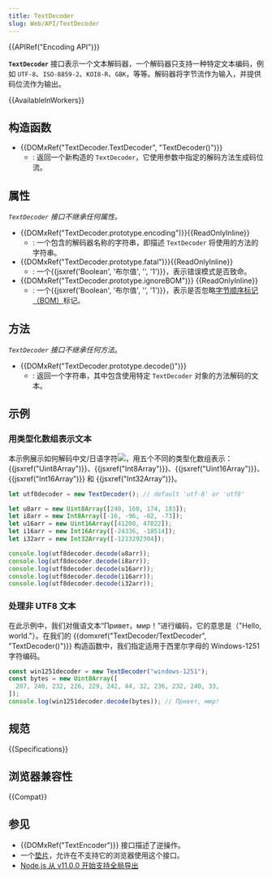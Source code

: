```yaml
---
title: TextDecoder
slug: Web/API/TextDecoder
---
```


{{APIRef("Encoding API")}}

**`TextDecoder`** 接口表示一个文本解码器，一个解码器只支持一种特定文本编码，例如 `UTF-8`、`ISO-8859-2`、`KOI8-R`、`GBK`，等等。解码器将字节流作为输入，并提供码位流作为输出。

{{AvailableInWorkers}}

## 构造函数

- {{DOMxRef("TextDecoder.TextDecoder", "TextDecoder()")}}
  - : 返回一个新构造的 `TextDecoder`，它使用参数中指定的解码方法生成码位流。

## 属性

_`TextDecoder` 接口不继承任何属性。_

- {{DOMxRef("TextDecoder.prototype.encoding")}}{{ReadOnlyInline}}
  - : 一个包含的解码器名称的字符串，即描述 `TextDecoder` 将使用的方法的字符串。
- {{DOMxRef("TextDecoder.prototype.fatal")}}{{ReadOnlyInline}}
  - : 一个{{jsxref('Boolean', '布尔值', '', '1')}}，表示错误模式是否致命。
- {{DOMxRef("TextDecoder.prototype.ignoreBOM")}} {{ReadOnlyInline}}
  - : 一个{{jsxref('Boolean', '布尔值', '', '1')}}，表示是否忽略[字节顺序标记（BOM）](https://www.w3.org/International/questions/qa-byte-order-mark)标记。

## 方法

_`TextDecoder` 接口不继承任何方法_。

- {{DOMxRef("TextDecoder.prototype.decode()")}}
  - : 返回一个字符串，其中包含使用特定 `TextDecoder` 对象的方法解码的文本。

## 示例

### 用类型化数组表示文本

本示例展示如何解码中文/日语字符![](2019-05-21_191907.png)，用五个不同的类型化数组表示：{{jsxref("Uint8Array")}}、{{jsxref("Int8Array")}}、{{jsxref("Uint16Array")}}、{{jsxref("Int16Array")}} 和 {{jsxref("Int32Array")}}。

```js
let utf8decoder = new TextDecoder(); // default 'utf-8' or 'utf8'

let u8arr = new Uint8Array([240, 160, 174, 183]);
let i8arr = new Int8Array([-16, -96, -82, -73]);
let u16arr = new Uint16Array([41200, 47022]);
let i16arr = new Int16Array([-24336, -18514]);
let i32arr = new Int32Array([-1213292304]);

console.log(utf8decoder.decode(u8arr));
console.log(utf8decoder.decode(i8arr));
console.log(utf8decoder.decode(u16arr));
console.log(utf8decoder.decode(i16arr));
console.log(utf8decoder.decode(i32arr));
```

### 处理非 UTF8 文本

在此示例中，我们对俄语文本“Привет，мир！”进行编码，它的意思是（"Hello, world."）。在我们的 {{domxref("TextDecoder/TextDecoder", "TextDecoder()")}} 构造函数中，我们指定适用于西里尔字母的 Windows-1251 字符编码。

```js
const win1251decoder = new TextDecoder("windows-1251");
const bytes = new Uint8Array([
  207, 240, 232, 226, 229, 242, 44, 32, 236, 232, 240, 33,
]);
console.log(win1251decoder.decode(bytes)); // Привет, мир!
```

## 规范

{{Specifications}}

## 浏览器兼容性

{{Compat}}

## 参见

- {{DOMxRef("TextEncoder")}} 接口描述了逆操作。
- 一个[垫片](http://code.google.com/p/stringencoding/)，允许在不支持它的浏览器使用这个接口。
- [Node.js 从 v11.0.0 开始支持全局导出](https://nodejs.org/api/util.html#util_class_util_textdecoder)
